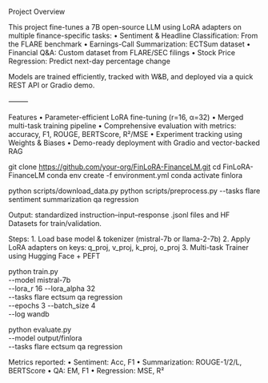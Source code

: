  Project Overview

This project fine-tunes a 7B open-source LLM using LoRA adapters on multiple finance-specific tasks:
	•	Sentiment & Headline Classification: From the FLARE benchmark
	•	Earnings-Call Summarization: ECTSum dataset
	•	Financial Q&A: Custom dataset from FLARE/SEC filings
	•	Stock Price Regression: Predict next-day percentage change

Models are trained efficiently, tracked with W&B, and deployed via a quick REST API or Gradio demo.

⸻

 Features
	•	Parameter-efficient LoRA fine-tuning (r=16, α=32)
	•	Merged multi-task training pipeline
	•	Comprehensive evaluation with metrics: accuracy, F1, ROUGE, BERTScore, R²/MSE
	•	Experiment tracking using Weights & Biases
	•	Demo-ready deployment with Gradio and vector-backed RAG

git clone https://github.com/your-org/FinLoRA-FinanceLM.git
cd FinLoRA-FinanceLM
conda env create -f environment.yml
conda activate finlora

python scripts/download_data.py
python scripts/preprocess.py --tasks flare sentiment summarization qa regression

Output: standardized instruction–input–response .jsonl files and HF Datasets for train/validation.

Steps:
	1.	Load base model & tokenizer (mistral-7b or llama-2-7b)
	2.	Apply LoRA adapters on keys: q_proj, v_proj, k_proj, o_proj
	3.	Multi-task Trainer using Hugging Face + PEFT

python train.py \
  --model mistral-7b \
  --lora_r 16 --lora_alpha 32 \
  --tasks flare ectsum qa regression \
  --epochs 3 --batch_size 4 \
  --log wandb

python evaluate.py \
  --model output/finlora \
  --tasks flare ectsum qa regression

Metrics reported:
	•	Sentiment: Acc, F1
	•	Summarization: ROUGE-1/2/L, BERTScore
	•	QA: EM, F1
	•	Regression: MSE, R²
